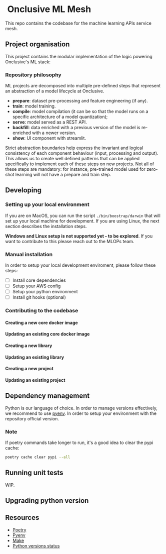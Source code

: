 #  Onclusive ML Mesh

This repo contains the codebase for the machine learning APIs service mesh.

## Project organisation

This project contains the modular implementation of the logic powering Onclusive's ML stack:

### Repository philosophy

ML projects are decomposed into multiple pre-defined steps that represent an abstraction of a model
lifecycle at Onclusive.

- **prepare**: dataset pre-processing and feature engineering (if any).
- **train**: model training.
- **compile**: model compilation (it can be so that the model runs on a specific architecture of a model quantization);
- **serve**: model served as a REST API.
- **backfill**: data enriched with a previous version of the model is re-enriched with a newer version.
- **show**: UI component with streamlit.

Strict abstraction boundaries help express the invariant and logical consistency of each component behaviour (input, processing and output).
This allows us to create well defined patterns that can be applied specifically to implement each of these steps on new projects.
Not all of these steps are mandatory: for instance, pre-trained model used for zero-shot learning will not have a prepare and train step.

## Developing

### Setting up your local environment

If you are on MacOS, you can run the script `./bin/boostrap/darwin` that will set up your local machine for development. If you are using Linux, the next section describes the installation steps.

**Windows and Linux setup is not supported yet - to be explored**. If you want to contribute to this please reach out to the MLOPs team.

### Manual installation

In order to setup your local development enviroment, please follow these steps:

- [ ] Install core dependencies
- [ ] Setup your AWS config
- [ ] Setup your python environment
- [ ] Install git hooks (optional)

### Contributing to the codebase

#### Creating a new core docker image

#### Updating an existing core docker image

#### Creating a new library

#### Updating an existing library

#### Creating a new project

#### Updating an existing project

## Dependency management

Python is our language of choice. In order to manage versions effectively, we recommend to use [pyenv](https://github.com/pyenv/pyenv). In order to setup your environment with the repository official version.

### Note

If poetry commands take longer to run, it's a good idea to clear the pypi cache:

```bash
poetry cache clear pypi --all
```

## Running unit tests

WIP.

## Upgrading python version

## Resources

- [Poetry](https://python-poetry.org/docs/)
- [Pyenv](https://github.com/pyenv/pyenv)
- [Make](https://www.gnu.org/software/make/manual/make.html)
- [Python versions status](https://devguide.python.org/versions/)
